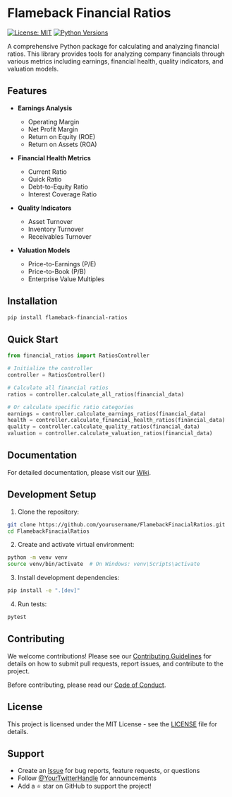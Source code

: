 # Flameback Financial Ratios

[![License: MIT](https://img.shields.io/badge/License-MIT-yellow.svg)](https://opensource.org/licenses/MIT)
[![Python Versions](https://img.shields.io/pypi/pyversions/flameback-financial-ratios.svg)](https://pypi.org/project/flameback-financial-ratios/)

A comprehensive Python package for calculating and analyzing financial ratios. This library provides tools for analyzing company financials through various metrics including earnings, financial health, quality indicators, and valuation models.

## Features

- **Earnings Analysis**
  - Operating Margin
  - Net Profit Margin
  - Return on Equity (ROE)
  - Return on Assets (ROA)
  
- **Financial Health Metrics**
  - Current Ratio
  - Quick Ratio
  - Debt-to-Equity Ratio
  - Interest Coverage Ratio
  
- **Quality Indicators**
  - Asset Turnover
  - Inventory Turnover
  - Receivables Turnover
  
- **Valuation Models**
  - Price-to-Earnings (P/E)
  - Price-to-Book (P/B)
  - Enterprise Value Multiples

## Installation

```bash
pip install flameback-financial-ratios
```

## Quick Start

```python
from financial_ratios import RatiosController

# Initialize the controller
controller = RatiosController()

# Calculate all financial ratios
ratios = controller.calculate_all_ratios(financial_data)

# Or calculate specific ratio categories
earnings = controller.calculate_earnings_ratios(financial_data)
health = controller.calculate_financial_health_ratios(financial_data)
quality = controller.calculate_quality_ratios(financial_data)
valuation = controller.calculate_valuation_ratios(financial_data)
```

## Documentation

For detailed documentation, please visit our [Wiki](../../wiki).

## Development Setup

1. Clone the repository:
```bash
git clone https://github.com/yourusername/FlamebackFinacialRatios.git
cd FlamebackFinacialRatios
```

2. Create and activate virtual environment:
```bash
python -m venv venv
source venv/bin/activate  # On Windows: venv\Scripts\activate
```

3. Install development dependencies:
```bash
pip install -e ".[dev]"
```

4. Run tests:
```bash
pytest
```

## Contributing

We welcome contributions! Please see our [Contributing Guidelines](CONTRIBUTING.md) for details on how to submit pull requests, report issues, and contribute to the project.

Before contributing, please read our [Code of Conduct](CODE_OF_CONDUCT.md).

## License

This project is licensed under the MIT License - see the [LICENSE](LICENSE) file for details.

## Support

- Create an [Issue](../../issues) for bug reports, feature requests, or questions
- Follow [@YourTwitterHandle](https://twitter.com/YourTwitterHandle) for announcements
- Add a ⭐️ star on GitHub to support the project!
